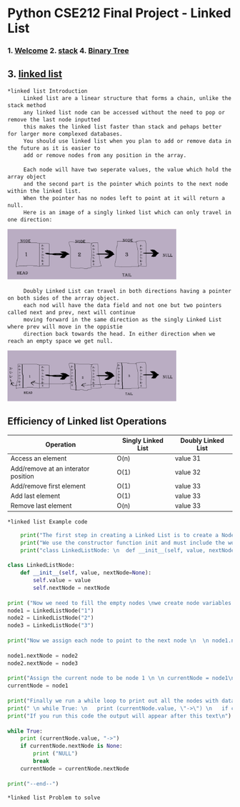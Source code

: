 <!--- 👋 Hi, I’m @moscarelloscott
- 👀 I’m interested in ...
- 🌱 I’m currently learning ...
- 💞️ I’m looking to collaborate on ...
- 📫 How to reach me ...


moscarelloscott/moscarelloscott is a ✨ special ✨ repository because its `README.md` (this file) appears on your GitHub profile.
You can click the Preview link to take a look at your changes.
--->
# Python CSE212 Final Project - Linked List

### 1. [Welcome](https://github.com/moscarelloscott/moscarelloscott/blob/main/CSE212.md) 2. [stack](https://github.com/moscarelloscott/moscarelloscott/blob/main/stack.md)  4. [Binary Tree](https://github.com/moscarelloscott/moscarelloscott/blob/main/binarytree.md)
    
## 3. [linked list](https://github.com/moscarelloscott/moscarelloscott/blob/main/linkedlist.md)
    *linked list Introduction
         Linked list are a linear structure that forms a chain, unlike the stack method 
         any linked list node can be accessed without the need to pop or remove the last node inputted
         this makes the linked list faster than stack and pehaps better for larger more complexed databases.
         You should use linked list when you plan to add or remove data in the future as it is easier to
         add or remove nodes from any position in the array.
         
         Each node will have two seperate values, the value which hold the array object 
         and the second part is the pointer which points to the next node within the linked list.
         When the pointer has no nodes left to point at it will return a null.
         Here is an image of a singly linked list which can only travel in one direction:
  <img src="images/LinkedList1.png" width="75%" height="25%">
  
         Doubly Linked List can travel in both directions having a pointer on both sides of the arrray object.
         each nod will have the data field and not one but two pointers called next and prev, next will continue
         moving forward in the same direction as the singly Linked List where prev will move in the oppistie 
         direction back towards the head. In either direction when we reach an empty space we get null.
   <img src="images/DoublyLinkedList.png" width="75%" height="25%">
  
 Efficiency of Linked list Operations
---------------------------------------------------------------------------
   
   Operation                        | Singly Linked List | Doubly Linked List
----------------------------------- | ------------------ | -----------------
Access an element                   | O(n)               | value 31
Add/remove at an interator position | O(1)               | value 32
Add/remove first element            | O(1)               | value 33
Add last element                    | O(1)               | value 33
Remove last element                 | O(n)               | value 33
  
    *linked list Example code
    
~~~Python
    print("The first step in creating a Linked List is to create a Node Class \nHere we named the Node Class LinkedListNode")
    print("We use the constructor function init and must include the word self in the parenthesis \nwe also automatically assigned the next node to none within this construtor function\n")
    print("class LinkedListNode: \n  def __init__(self, value, nextNode=None): \n  self.value = value \n  self.nextNode = nextNode \n")

class LinkedListNode:
    def __init__(self, value, nextNode=None):
        self.value = value
        self.nextNode = nextNode

print ("Now we need to fill the empty nodes \nwe create node variables here to push the numbers 1 to 3 into 3 different nodes \n \n node1 = LinkedListNode(\"1\") \n node2 = LinkedListNode(\"2\") \n node3 = LinkedListNode(\"3\") \n")       
node1 = LinkedListNode("1")
node2 = LinkedListNode("2")
node3 = LinkedListNode("3")

print("Now we assign each node to point to the next node \n  \n node1.nextNode = node2 \n node2.nextNode = node3 \n")

node1.nextNode = node2
node2.nextNode = node3

print("Assign the current node to be node 1 \n \n currentNode = node1\n")
currentNode = node1

print("Finally we run a while loop to print out all the nodes with data inside them \nand the word NULL when we reach the empty node after the tail \n")
print(" \n while True: \n   print (currentNode.value, \"->\") \n   if currentNode.nextNode is None: \n      print (\"NULL\") \n      break \n  currentNode = currentNode.nextNode \n")
print("If you run this code the output will appear after this text\n")

while True:
    print (currentNode.value, "->")
    if currentNode.nextNode is None:
        print ("NULL")
        break
    currentNode = currentNode.nextNode
    
print("--end--")
~~~
    *linked list Problem to solve



<!---[VIDEO](https://moscarelloscott.github.io/project/index.html)--->
